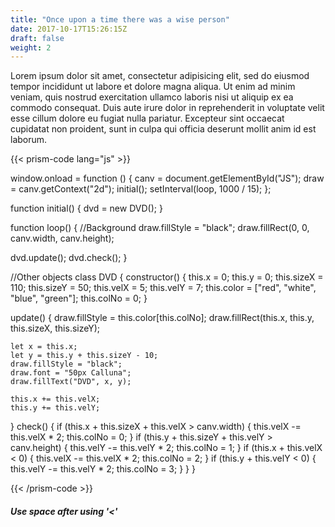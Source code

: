 ```yaml
---
title: "Once upon a time there was a wise person"
date: 2017-10-17T15:26:15Z
draft: false
weight: 2
---
```


Lorem ipsum dolor sit amet, consectetur adipisicing elit, sed do eiusmod tempor incididunt ut labore et dolore magna aliqua. Ut enim ad minim veniam, quis nostrud exercitation ullamco laboris nisi ut aliquip ex ea commodo consequat. Duis aute irure dolor in reprehenderit in voluptate velit esse cillum dolore eu fugiat nulla pariatur. Excepteur sint occaecat cupidatat non proident, sunt in culpa qui officia deserunt mollit anim id est laborum.

{{< prism-code lang="js" >}}

window.onload = function () {
  canv = document.getElementById("JS");
  draw = canv.getContext("2d");
  initial();
  setInterval(loop, 1000 / 15);
};

function initial() {
  dvd = new DVD();
}

function loop() {
  //Background
  draw.fillStyle = "black";
  draw.fillRect(0, 0, canv.width, canv.height);

  dvd.update();
  dvd.check();
}

//Other objects
class DVD {
  constructor() {
    this.x = 0;
    this.y = 0;
    this.sizeX = 110;
    this.sizeY = 50;
    this.velX = 5;
    this.velY = 7;
    this.color = ["red", "white", "blue", "green"];
    this.colNo = 0;
  }

  update() {
    draw.fillStyle = this.color[this.colNo];
    draw.fillRect(this.x, this.y, this.sizeX, this.sizeY);

    let x = this.x;
    let y = this.y + this.sizeY - 10;
    draw.fillStyle = "black";
    draw.font = "50px Calluna";
    draw.fillText("DVD", x, y);

    this.x += this.velX;
    this.y += this.velY;
  }
  check() {
    if (this.x + this.sizeX + this.velX > canv.width) {
      this.velX -= this.velX * 2;
      this.colNo = 0;
    }
    if (this.y + this.sizeY + this.velY > canv.height) {
      this.velY -= this.velY * 2;
      this.colNo = 1;
    }
    if (this.x + this.velX < 0) {
      this.velX -= this.velX * 2;
      this.colNo = 2;
    }
    if (this.y + this.velY < 0) {
      this.velY -= this.velY * 2;
      this.colNo = 3;
    }
  }
}

{{< /prism-code >}}

#### *Use space after using '<'*